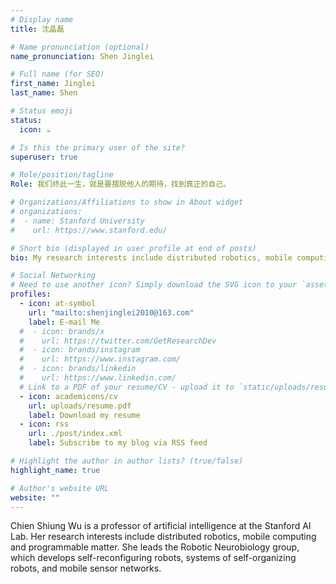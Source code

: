 ```yaml
---
# Display name
title: 沈晶磊

# Name pronunciation (optional)
name_pronunciation: Shen Jinglei

# Full name (for SEO)
first_name: Jinglei
last_name: Shen

# Status emoji
status:
  icon: ☕️

# Is this the primary user of the site?
superuser: true

# Role/position/tagline
Role: 我们终此一生，就是要摆脱他人的期待，找到真正的自己。

# Organizations/Affiliations to show in About widget
# organizations:
#  - name: Stanford University
#    url: https://www.stanford.edu/

# Short bio (displayed in user profile at end of posts)
bio: My research interests include distributed robotics, mobile computing and programmable matter.

# Social Networking
# Need to use another icon? Simply download the SVG icon to your `assets/media/icons/` folder.
profiles:
  - icon: at-symbol
    url: "mailto:shenjinglei2010@163.com"
    label: E-mail Me
  #  - icon: brands/x
  #    url: https://twitter.com/GetResearchDev
  #  - icon: brands/instagram
  #    url: https://www.instagram.com/
  #  - icon: brands/linkedin
  #    url: https://www.linkedin.com/
  # Link to a PDF of your resume/CV - upload it to `static/uploads/resume.pdf`
  - icon: academicons/cv
    url: uploads/resume.pdf
    label: Download my resume
  - icon: rss
    url: ./post/index.xml
    label: Subscribe to my blog via RSS feed

# Highlight the author in author lists? (true/false)
highlight_name: true

# Author's website URL
website: ""
---
```


Chien Shiung Wu is a professor of artificial intelligence at the Stanford AI Lab. Her research interests include
distributed robotics, mobile computing and programmable matter. She leads the Robotic Neurobiology group, which develops
self-reconfiguring robots, systems of self-organizing robots, and mobile sensor networks.
